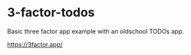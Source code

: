 # 3-factor-todos
Basic three factor app example with an oldschool TODOs app.

https://3factor.app/ 
